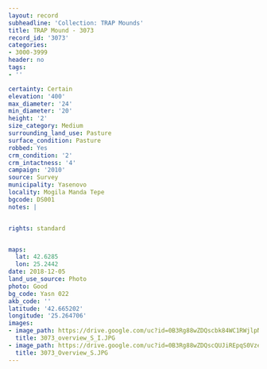 ```yaml
---
layout: record
subheadline: 'Collection: TRAP Mounds'
title: TRAP Mound - 3073
record_id: '3073'
categories:
- 3000-3999
header: no
tags:
- ''

certainty: Certain
elevation: '400'
max_diameter: '24'
min_diameter: '20'
height: '2'
size_category: Medium
surrounding_land_use: Pasture
surface_condition: Pasture
robbed: Yes
crm_condition: '2'
crm_intactness: '4'
campaign: '2010'
source: Survey
municipality: Yasenovo
locality: Mogila Manda Tepe
bgcode: DS001
notes: |


rights: standard


maps:
  lat: 42.6285
  lon: 25.2442
date: 2018-12-05
land_use_source: Photo
photo: Good
bg_code: Yasn 022
akb_code: ''
latitude: '42.665202'
longitude: '25.264706'
images:
- image_path: https://drive.google.com/uc?id=0B3Rg88wZDQscbk84WC1RWjlpN2M
  title: 3073_overview_S_I.JPG
- image_path: https://drive.google.com/uc?id=0B3Rg88wZDQscQUJiREpqS0VzeVk
  title: 3073_Overview_S.JPG
---
```

